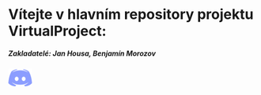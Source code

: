 <h1>Vítejte v hlavním repository projektu <b>VirtualProject</b>:</h1>
<h5>Zakladatelé: <b>Jan Housa</b>, <b>Benjamín Morozov</b></h5>
<a href="https://discord.gg/K4w3wva"><img src="/discord.png"></a></img>
